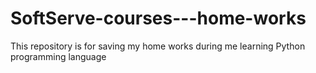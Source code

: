 # SoftServe-courses---home-works
This repository is for saving my home works during me learning Python programming language

